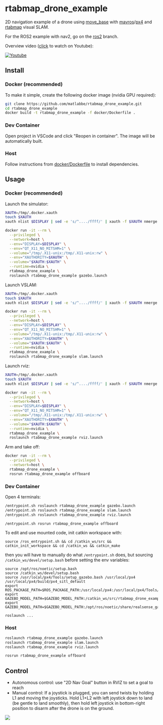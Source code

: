 # rtabmap_drone_example
2D navigation example of a drone using [move_base](http://wiki.ros.org/move_base) with [mavros](http://wiki.ros.org/mavros)/[px4](https://github.com/PX4/PX4-Autopilot) and [rtabmap](wiki.ros.org/rtabmap_ros) visual SLAM. 

For the ROS2 example with nav2, go on the [ros2](https://github.com/matlabbe/rtabmap_drone_example/tree/ros2) branch.

Overview video ([click](https://youtu.be/A487ybS7E4E) to watch on Youtube):

[![Youtube](https://i.imgur.com/UKLtD7L.gif)](https://youtu.be/A487ybS7E4E)

## Install

### Docker (recommended)
To make it simple, create the following docker image (nvidia GPU required):
```bash
git clone https://github.com/matlabbe/rtabmap_drone_example.git
cd rtabmap_drone_example
docker build -t rtabmap_drone_example -f docker/Dockerfile .
```

### Dev Container
Open project in VSCode and click "Reopen in container". The image will be automatically built.

### Host
Follow instructions from [docker/Dockerfile](https://github.com/matlabbe/rtabmap_drone_example/blob/master/docker/Dockerfile) to install dependencies. 

## Usage

### Docker (recommended)

Launch the simulator:
```bash
XAUTH=/tmp/.docker.xauth
touch $XAUTH
xauth nlist $DISPLAY | sed -e 's/^..../ffff/' | xauth -f $XAUTH nmerge -

docker run -it --rm \
  --privileged \
  --network=host \
  --env="DISPLAY=$DISPLAY" \
  --env="QT_X11_NO_MITSHM=1" \
  --volume="/tmp/.X11-unix:/tmp/.X11-unix:rw" \
  --env="XAUTHORITY=$XAUTH" \
  --volume="$XAUTH:$XAUTH" \
  --runtime=nvidia \
  rtabmap_drone_example \
  roslaunch rtabmap_drone_example gazebo.launch
```

Launch VSLAM:
```bash
XAUTH=/tmp/.docker.xauth
touch $XAUTH
xauth nlist $DISPLAY | sed -e 's/^..../ffff/' | xauth -f $XAUTH nmerge -

docker run -it --rm \
  --privileged \
  --network=host \
  --env="DISPLAY=$DISPLAY" \
  --env="QT_X11_NO_MITSHM=1" \
  --volume="/tmp/.X11-unix:/tmp/.X11-unix:rw" \
  --env="XAUTHORITY=$XAUTH" \
  --volume="$XAUTH:$XAUTH" \
  --runtime=nvidia \
  rtabmap_drone_example \
  roslaunch rtabmap_drone_example slam.launch
```

Launch rviz:
```bash
XAUTH=/tmp/.docker.xauth
touch $XAUTH
xauth nlist $DISPLAY | sed -e 's/^..../ffff/' | xauth -f $XAUTH nmerge -

docker run -it --rm \
  --privileged \
  --network=host \
  --env="DISPLAY=$DISPLAY" \
  --env="QT_X11_NO_MITSHM=1" \
  --volume="/tmp/.X11-unix:/tmp/.X11-unix:rw" \
  --env="XAUTHORITY=$XAUTH" \
  --volume="$XAUTH:$XAUTH" \
  --runtime=nvidia \
  rtabmap_drone_example \
  roslaunch rtabmap_drone_example rviz.launch
```

Arm and take off:
```bash
docker run -it --rm \
  --privileged \
  --network=host \
  rtabmap_drone_example \
  rosrun rtabmap_drone_example offboard
```

### Dev Container
Open 4 terminals:
```bash
/entrypoint.sh roslaunch rtabmap_drone_example gazebo.launch
/entrypoint.sh roslaunch rtabmap_drone_example slam.launch
/entrypoint.sh roslaunch rtabmap_drone_example rviz.launch

/entrypoint.sh rosrun rtabmap_drone_example offboard
```
To edit and use mounted code, init catkin workspace with:
```
source /ros_entrypoint.sh && cd /catkin_ws/src && catkin_init_workspace && cd /catkin_ws && catkin_make
```
then you will have to manually do what `/entrypoint.sh` does, but sourcing `/catkin_ws/devel/setup.bash` before setting the env variables:
```
source /opt/ros/noetic/setup.bash
source /catkin_ws/devel/setup.bash
source /usr/local/px4/Tools/setup_gazebo.bash /usr/local/px4 /usr/local/px4/build/px4_sitl_default
export ROS_PACKAGE_PATH=$ROS_PACKAGE_PATH:/usr/local/px4:/usr/local/px4/Tools/sitl_gazebo
export GAZEBO_MODEL_PATH=$GAZEBO_MODEL_PATH:/catkin_ws/src/rtabmap_drone_example/models
export GAZEBO_MODEL_PATH=$GAZEBO_MODEL_PATH:/opt/ros/noetic/share/realsense_gazebo_plugin/models

roslaunch ...
```

### Host

```bash
roslaunch rtabmap_drone_example gazebo.launch
roslaunch rtabmap_drone_example slam.launch
roslaunch rtabmap_drone_example rviz.launch

rosrun rtabmap_drone_example offboard
```


## Control
 * Autonomous control: use "2D Nav Goal" button in RVIZ to set a goal to reach
 * Manual control: If a joystick is plugged, you can send twists by holding L1 and moving the joysticks. Hold L1+L2 with left joystick down to land (be gentle to land smoothly), then hold left joystick in bottom-right position to disarm after the drone is on the ground.
 

![](https://raw.githubusercontent.com/matlabbe/rtabmap_drone_example/master/doc/example.jpg)

